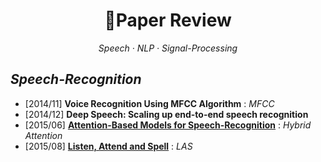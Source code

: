 # <h1 align="center">:ghost:Paper Review</h1>
  
<p align=center><i> Speech · NLP · Signal-Processing </i></p>
  
## *Speech-Recognition*  
* \[2014/11\] **Voice Recognition Using MFCC Algorithm** : *MFCC*    
* \[2014/12\] **Deep Speech: Scaling up end-to-end speech recognition**
* \[2015/06\] [**Attention-Based Models for Speech-Recognition**](https://github.com/sh951011/Paper-Review/blob/master/Attention-Based%20Models%20for%20Speech%20Recognition.md) : *Hybrid Attention*  
* \[2015/08\] [**Listen, Attend and Spell**](https://github.com/sh951011/Paper-Review/blob/master/Listen%2C%20Attend%20and%20Spell.md) : *LAS*

